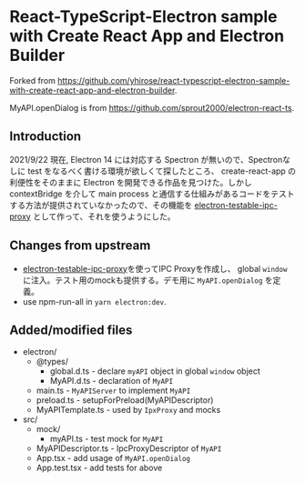 React-TypeScript-Electron sample with Create React App and Electron Builder
===========================================================================

Forked from https://github.com/yhirose/react-typescript-electron-sample-with-create-react-app-and-electron-builder.

MyAPI.openDialog is from https://github.com/sprout2000/electron-react-ts.

## Introduction
2021/9/22 現在,  Electron 14 には対応する Spectron が無いので、Spectronなしに test をなるべく書ける環境が欲しくて探したところ、 create-react-app の利便性をそのままに Electron を開発できる作品を見つけた。しかし contextBridge を介して main process と通信する仕組みがあるコードをテストする方法が提供されていなかったので、その機能を [electron-testable-ipc-proxy](https://www.npmjs.com/package/electron-testable-ipc-proxy) として作って、それを使うようにした。

## Changes from upstream
* [electron-testable-ipc-proxy](https://www.npmjs.com/package/electron-testable-ipc-proxy)を使ってIPC Proxyを作成し、 global `window` に注入。テスト用のmockも提供する。デモ用に `MyAPI.openDialog` を定義。
* use npm-run-all in `yarn electron:dev`.

## Added/modified files
* electron/
    * @types/
        * global.d.ts - declare `myAPI` object in global `window` object
        * MyAPI.d.ts - declaration of `MyAPI`
    * main.ts - `MyAPIServer` to implement `MyAPI`
    * preload.ts - setupForPreload(MyAPIDescriptor)
    * MyAPITemplate.ts - used by `IpxProxy` and mocks
* src/
    * mock/
        * myAPI.ts - test mock for `MyAPI`
    * MyAPIDescriptor.ts - IpcProxyDescriptor of `MyAPI`
    * App.tsx - add usage of `MyAPI.openDialog`
    * App.test.tsx - add tests for above
